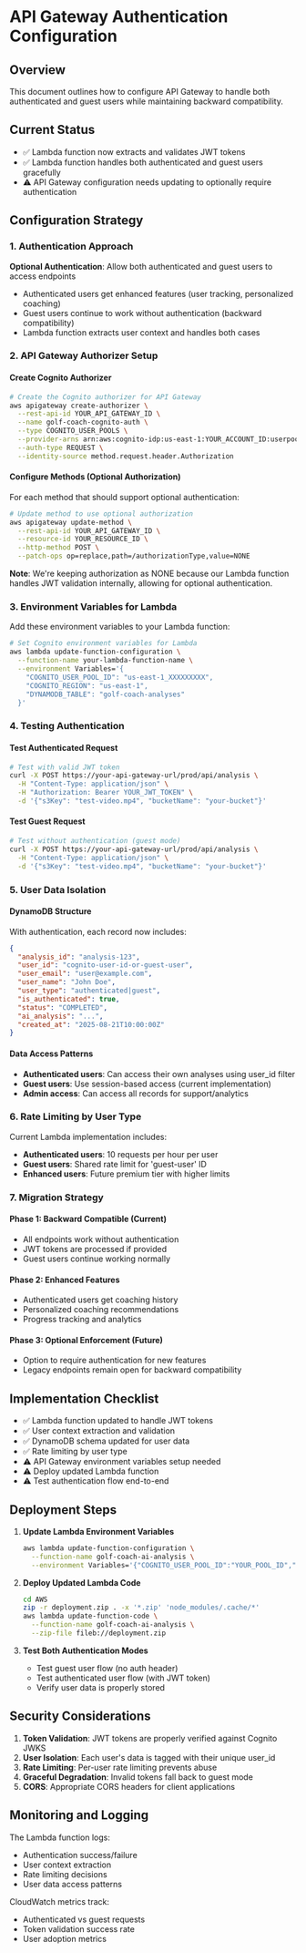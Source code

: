 # API Gateway Authentication Configuration

## Overview
This document outlines how to configure API Gateway to handle both authenticated and guest users while maintaining backward compatibility.

## Current Status
- ✅ Lambda function now extracts and validates JWT tokens
- ✅ Lambda function handles both authenticated and guest users gracefully
- ⚠️ API Gateway configuration needs updating to optionally require authentication

## Configuration Strategy

### 1. Authentication Approach
**Optional Authentication**: Allow both authenticated and guest users to access endpoints
- Authenticated users get enhanced features (user tracking, personalized coaching)
- Guest users continue to work without authentication (backward compatibility)
- Lambda function extracts user context and handles both cases

### 2. API Gateway Authorizer Setup

#### Create Cognito Authorizer
```bash
# Create the Cognito authorizer for API Gateway
aws apigateway create-authorizer \
  --rest-api-id YOUR_API_GATEWAY_ID \
  --name golf-coach-cognito-auth \
  --type COGNITO_USER_POOLS \
  --provider-arns arn:aws:cognito-idp:us-east-1:YOUR_ACCOUNT_ID:userpool/YOUR_USER_POOL_ID \
  --auth-type REQUEST \
  --identity-source method.request.header.Authorization
```

#### Configure Methods (Optional Authorization)
For each method that should support optional authentication:

```bash
# Update method to use optional authorization
aws apigateway update-method \
  --rest-api-id YOUR_API_GATEWAY_ID \
  --resource-id YOUR_RESOURCE_ID \
  --http-method POST \
  --patch-ops op=replace,path=/authorizationType,value=NONE
```

**Note**: We're keeping authorization as NONE because our Lambda function handles JWT validation internally, allowing for optional authentication.

### 3. Environment Variables for Lambda

Add these environment variables to your Lambda function:

```bash
# Set Cognito environment variables for Lambda
aws lambda update-function-configuration \
  --function-name your-lambda-function-name \
  --environment Variables='{
    "COGNITO_USER_POOL_ID": "us-east-1_XXXXXXXXX",
    "COGNITO_REGION": "us-east-1",
    "DYNAMODB_TABLE": "golf-coach-analyses"
  }'
```

### 4. Testing Authentication

#### Test Authenticated Request
```bash
# Test with valid JWT token
curl -X POST https://your-api-gateway-url/prod/api/analysis \
  -H "Content-Type: application/json" \
  -H "Authorization: Bearer YOUR_JWT_TOKEN" \
  -d '{"s3Key": "test-video.mp4", "bucketName": "your-bucket"}'
```

#### Test Guest Request  
```bash
# Test without authentication (guest mode)
curl -X POST https://your-api-gateway-url/prod/api/analysis \
  -H "Content-Type: application/json" \
  -d '{"s3Key": "test-video.mp4", "bucketName": "your-bucket"}'
```

### 5. User Data Isolation

#### DynamoDB Structure
With authentication, each record now includes:
```json
{
  "analysis_id": "analysis-123",
  "user_id": "cognito-user-id-or-guest-user",
  "user_email": "user@example.com",
  "user_name": "John Doe", 
  "user_type": "authenticated|guest",
  "is_authenticated": true,
  "status": "COMPLETED",
  "ai_analysis": "...",
  "created_at": "2025-08-21T10:00:00Z"
}
```

#### Data Access Patterns
- **Authenticated users**: Can access their own analyses using user_id filter
- **Guest users**: Use session-based access (current implementation)
- **Admin access**: Can access all records for support/analytics

### 6. Rate Limiting by User Type

Current Lambda implementation includes:
- **Authenticated users**: 10 requests per hour per user
- **Guest users**: Shared rate limit for 'guest-user' ID
- **Enhanced users**: Future premium tier with higher limits

### 7. Migration Strategy

#### Phase 1: Backward Compatible (Current)
- All endpoints work without authentication
- JWT tokens are processed if provided
- Guest users continue working normally

#### Phase 2: Enhanced Features
- Authenticated users get coaching history
- Personalized coaching recommendations
- Progress tracking and analytics

#### Phase 3: Optional Enforcement (Future)
- Option to require authentication for new features
- Legacy endpoints remain open for backward compatibility

## Implementation Checklist

- ✅ Lambda function updated to handle JWT tokens
- ✅ User context extraction and validation
- ✅ DynamoDB schema updated for user data
- ✅ Rate limiting by user type
- ⚠️ API Gateway environment variables setup needed
- ⚠️ Deploy updated Lambda function
- ⚠️ Test authentication flow end-to-end

## Deployment Steps

1. **Update Lambda Environment Variables**
   ```bash
   aws lambda update-function-configuration \
     --function-name golf-coach-ai-analysis \
     --environment Variables='{"COGNITO_USER_POOL_ID":"YOUR_POOL_ID","COGNITO_REGION":"us-east-1"}'
   ```

2. **Deploy Updated Lambda Code**
   ```bash
   cd AWS
   zip -r deployment.zip . -x '*.zip' 'node_modules/.cache/*'
   aws lambda update-function-code \
     --function-name golf-coach-ai-analysis \
     --zip-file fileb://deployment.zip
   ```

3. **Test Both Authentication Modes**
   - Test guest user flow (no auth header)
   - Test authenticated user flow (with JWT token)
   - Verify user data is properly stored

## Security Considerations

1. **Token Validation**: JWT tokens are properly verified against Cognito JWKS
2. **User Isolation**: Each user's data is tagged with their unique user_id
3. **Rate Limiting**: Per-user rate limiting prevents abuse
4. **Graceful Degradation**: Invalid tokens fall back to guest mode
5. **CORS**: Appropriate CORS headers for client applications

## Monitoring and Logging

The Lambda function logs:
- Authentication success/failure
- User context extraction
- Rate limiting decisions
- User data access patterns

CloudWatch metrics track:
- Authenticated vs guest requests
- Token validation success rate
- User adoption metrics